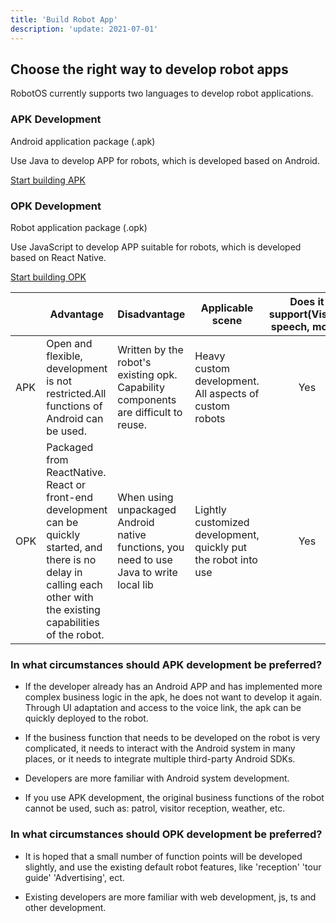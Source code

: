 ```yaml
---
title: 'Build Robot App'
description: 'update: 2021-07-01'
---
```


## Choose the right way to develop robot apps
RobotOS currently supports two languages to develop robot applications.

### APK Development
Android application package (.apk)

Use Java to develop APP for robots, which is developed based on Android.

[Start building APK]()



### OPK Development
Robot application package (.opk)

Use JavaScript to develop APP suitable for robots, which is developed based on React Native.

[Start building OPK]()



<div class="fixed-table bordered-table">

|&nbsp;|Advantage|Disadvantage|Applicable scene|Does it support(Vision, speech, move)
|-|-|-|-|:-:
|APK|Open and flexible, development is not restricted.All functions of Android can be used.|Written by the robot's existing opk. Capability components are difficult to reuse.|Heavy custom development. All aspects of custom robots|Yes
|OPK|Packaged from ReactNative. React or front-end development can be quickly started, and there is no delay in calling each other with the existing capabilities of the robot.|When using unpackaged Android native functions, you need to use Java to write local lib|Lightly customized development, quickly put the robot into use|Yes

</div>



### In what circumstances should APK development be preferred?


+ If the developer already has an Android APP and has implemented more complex business logic in the apk, he does not want to develop it again. Through UI adaptation and access to the voice link, the apk can be quickly deployed to the robot.

+ If the business function that needs to be developed on the robot is very complicated, it needs to interact with the Android system in many places, or it needs to integrate multiple third-party Android SDKs.

+ Developers are more familiar with Android system development.

+ If you use APK development, the original business functions of the robot cannot be used, such as: patrol, visitor reception, weather, etc.



### In what circumstances should OPK development be preferred?


+ It is hoped that a small number of function points will be developed slightly, and use the existing default robot features, like 'reception' 'tour guide' 'Advertising', ect.

+ Existing developers are more familiar with web development, js, ts and other development.
